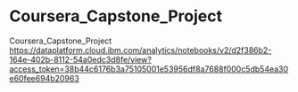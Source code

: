# Coursera_Capstone_Project
Coursera_Capstone_Project
https://dataplatform.cloud.ibm.com/analytics/notebooks/v2/d2f386b2-164e-402b-8112-54a0edc3d8fe/view?access_token=38b44c6176b3a75105001e53956df8a7688f000c5db54ea30e60fee694b20963



